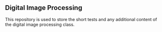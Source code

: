 ## Digital Image Processing
This repository is used to store the short tests and any additional content of the digital image processing class.